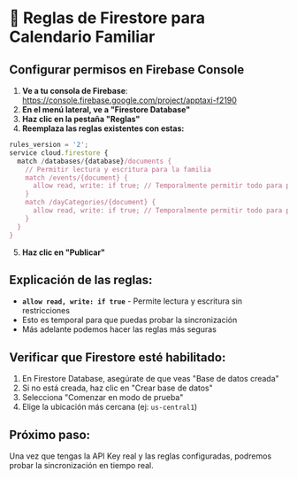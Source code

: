 # 🔐 Reglas de Firestore para Calendario Familiar

## Configurar permisos en Firebase Console

1. **Ve a tu consola de Firebase**: https://console.firebase.google.com/project/apptaxi-f2190
2. **En el menú lateral, ve a "Firestore Database"**
3. **Haz clic en la pestaña "Reglas"**
4. **Reemplaza las reglas existentes con estas:**

```javascript
rules_version = '2';
service cloud.firestore {
  match /databases/{database}/documents {
    // Permitir lectura y escritura para la familia
    match /events/{document} {
      allow read, write: if true; // Temporalmente permitir todo para pruebas
    }
    match /dayCategories/{document} {
      allow read, write: if true; // Temporalmente permitir todo para pruebas
    }
  }
}
```

5. **Haz clic en "Publicar"**

## Explicación de las reglas:

- **`allow read, write: if true`** - Permite lectura y escritura sin restricciones
- Esto es temporal para que puedas probar la sincronización
- Más adelante podemos hacer las reglas más seguras

## Verificar que Firestore esté habilitado:

1. En Firestore Database, asegúrate de que veas "Base de datos creada"
2. Si no está creada, haz clic en "Crear base de datos"
3. Selecciona "Comenzar en modo de prueba"
4. Elige la ubicación más cercana (ej: `us-central1`)

## Próximo paso:

Una vez que tengas la API Key real y las reglas configuradas, podremos probar la sincronización en tiempo real.







